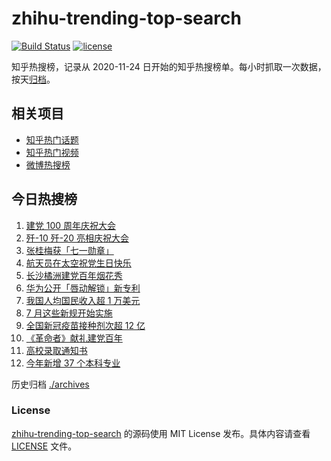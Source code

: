 # zhihu-trending-top-search

[![Build Status](https://github.com/justjavac/zhihu-trending-top-search/workflows/ci/badge.svg?branch=main)](https://github.com/justjavac/zhihu-trending-top-search/actions)
[![license](https://img.shields.io/github/license/justjavac/zhihu-trending-top-search)](https://github.com/justjavac/zhihu-trending-top-search/blob/main/LICENSE)

知乎热搜榜，记录从 2020-11-24 日开始的知乎热搜榜单。每小时抓取一次数据，按天[归档](./archives)。

## 相关项目

- [知乎热门话题](https://github.com/justjavac/zhihu-trending-hot-questions)
- [知乎热门视频](https://github.com/justjavac/zhihu-trending-hot-video)
- [微博热搜榜](https://github.com/justjavac/weibo-trending-hot-search)

## 今日热搜榜

<!-- BEGIN -->
<!-- 最后更新时间 Thu Jul 01 2021 13:05:09 GMT+0800 (China Standard Time) -->

1. [建党 100 周年庆祝大会](https://www.zhihu.com/search?q=庆祝大会)
2. [歼-10 歼-20 亮相庆祝大会](https://www.zhihu.com/search?q=歼20)
3. [张桂梅获「七一勋章」](https://www.zhihu.com/search?q=张桂梅)
4. [航天员在太空祝党生日快乐](https://www.zhihu.com/search?q=中国空间站)
5. [长沙橘洲建党百年烟花秀](https://www.zhihu.com/search?q=长沙烟花秀)
6. [华为公开「唇动解锁」新专利](https://www.zhihu.com/search?q=唇动解锁)
7. [我国人均国民收入超 1 万美元](https://www.zhihu.com/search?q=人均国民收入)
8. [7 月这些新规开始实施](https://www.zhihu.com/search?q=新规)
9. [全国新冠疫苗接种剂次超 12 亿](https://www.zhihu.com/search?q=新冠疫苗接种)
10. [《革命者》献礼建党百年](https://www.zhihu.com/search?q=革命者)
11. [高校录取通知书](https://www.zhihu.com/search?q=高校录取通知书)
12. [今年新增 37 个本科专业](https://www.zhihu.com/search?q=新专业)

<!-- END -->

历史归档 [./archives](./archives)

### License

[zhihu-trending-top-search](https://github.com/justjavac/zhihu-trending-top-search)
的源码使用 MIT License 发布。具体内容请查看 [LICENSE](./LICENSE) 文件。
